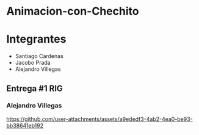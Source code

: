# Animacion-con-Chechito

# Integrantes

- Santiago Cardenas
- Jacobo Prada
- Alejandro Villegas


## Entrega #1 RIG

### Alejandro Villegas

https://github.com/user-attachments/assets/a9ededf3-4ab2-4ea0-be93-bb38641eb192
